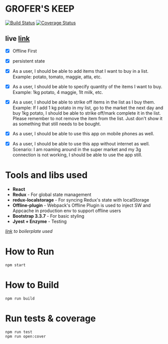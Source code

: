 # GROFER'S KEEP
[![Build Status](https://travis-ci.org/priyansh1161/Grofers-keep.svg?branch=master)](https://travis-ci.org/priyansh1161/Grofers-keep)
[![Coverage Status](https://coveralls.io/repos/github/priyansh1161/Grofers-keep/badge.svg?branch=master)](https://coveralls.io/github/priyansh1161/Grofers-keep?branch=master)

## live [link](https://urlshrt.herokuapp.com/)


- [x] Offline First
- [x] persistent state
- [x] As a user, I should be able to add items that I want to buy in a list. Example: potato, tomato, maggie, atta, etc.
- [x] As a user, I should be able to specify quantity of the items I want to buy. Example: 1kg potato, 4 maggie, 1lt milk, etc.
- [x] As a user, I should be able to strike off items in the list as I buy them. Example: If I add 1 kg potato in my list, go to the market the next day and buy 1kg potato, I should be able to strike off/mark complete it in the list. Please remember to not remove the item from the list. Just don't show it as something that still needs to be bought.
- [x] As a user, I should be able to use this app on mobile phones as well.
- [x] As a user, I should be able to use this app without internet as well. Scenario: I am roaming around in the super market and my 3g connection is not working, I should be able to use the app still.  


# Tools and libs used

- **React**
- **Redux** - For global state management 
- **redux-localstorage** - For syncing Redux's state with localStorage
- **Offline-plugin** - Webpack's Offline Plugin is used to inject SW and Appcache in production env to support offline users
- **Bootstrap 3.3.7** - For basic styling
- **Jyest + Enzyme** - Testing

*[link](https://github.com/coryhouse/react-slingshot) to boilerplate used*

# How to Run

    npm start
    
# How to Build

    npm run build
    
# Run tests & coverage

    npm run test
    npm run open:cover
